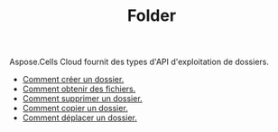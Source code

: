 ﻿---
title: Folder
second_title: Aspose.Cells Cloud Documen
type: docs
url: /fr/folder/
keywords: Upload, download, delete, copy, and move folder
description: Aspose.Cells Cloud REST API prend en charge le téléchargement, la suppression, la copie et le déplacement de dossiers. Le SDK prend en charge différents types de langages de développement. Ils incluent Android, C#, Go, Java, NodeJS, Perl, PHP, Python, Ruby et Swift.
weight: 100
kwords: Excel, Office Cloud, REST API, feuille de calcul, PDF, CSV, Json, Markdwon, dossier
---
Aspose.Cells Cloud fournit des types d'API d'exploitation de dossiers.

- [Comment créer un dossier.](/cells/fr/folder/create/)
- [Comment obtenir des fichiers.](/cells/fr/folder/get-files/)
- [Comment supprimer un dossier.](/cells/fr/folder/delete/)
- [Comment copier un dossier.](/cells/fr/folder/copy/)
- [Comment déplacer un dossier.](/cells/fr/folder/move/)

